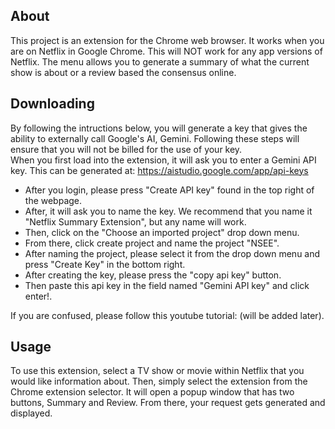 ## About
This project is an extension for the Chrome web browser. It works when you are on Netflix in Google Chrome. This will NOT work for any app versions of Netflix. The menu allows you to generate a summary of what the current show is about or a review based the consensus online.

## Downloading
By following the intructions below, you will generate a key that gives the ability to externally call Google's AI, Gemini. Following these steps will ensure that you will not be billed for the use of your key.  
When you first load into the extension, it will ask you to enter a Gemini API key. This can be generated at: https://aistudio.google.com/app/api-keys 

- After you login, please press "Create API key" found in the top right of the webpage.
- After, it will ask you to name the key. We recommend that you name it "Netflix Summary Extension", but any name will work.
- Then, click on the "Choose an imported project" drop down menu.
- From there, click create project and name the project "NSEE".
- After naming the project, please select it from the drop down menu and press "Create Key" in the bottom right.
- After creating the key, please press the "copy api key" button.
- Then paste this api key in the field named "Gemini API key" and click enter!.

If you are confused, please follow this youtube tutorial: (will be added later).

## Usage
To use this extension, select a TV show or movie within Netflix that you would like information about. Then, simply select the extension from the Chrome extension selector. It will open a popup window that has two buttons, Summary and Review. From there, your request gets generated and displayed.

